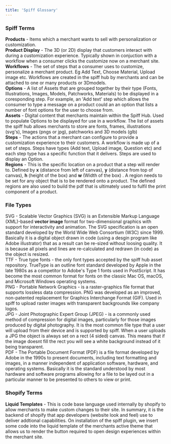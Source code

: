 ```yaml
---
title: 'Spiff Glossary'
---
```


### Spiff Terms

**Products** - Items which a merchant wants to sell with personalization or customization.  
**Product Display** - The 3D (or 2D) display that customers interact with during a customization experience. Typically shown in conjuction with a workflow when a consumer clicks the customize now on a merchant site.  
**Workflows** - The set of steps that a consumer uses to customize, personalize a merchant product. Eg Add Text, Choose Material, Upload image etc. Workflows are created in the spiff hub by merchants and can be attached to one or many products or 3Dmodels.  
**Options** - A list of Assets that are grouped together by their type (Fonts, Illustrations, Images, Models, Patchworks, Materials) to be displayed in a coresponding step. For example, an 'Add text' step which allows the consumer to type a message on a product could an an option that lists a number of font options for the user to choose from.  
**Assets** - Digital content that merchants maintain within the Spiff Hub. Used to populate Options to be displayed for use in a workflow. The list of assets the spiff hub allows merchants to store are fonts, frames, illustrations (svg's), Images (pngs or jpg), patchworks and 3D models (glb)  
**Steps** - The actions that a merchant can configure to provide a customization experience to their customers. A workflow is made up of a set of steps. Steps have types (Add text, Upload image, Question etc) and each step type has a specific function that it delivers. Steps are used to display an Option.  
**Regions** - This is the specific location on a product that a step will render to. Defined by **x** (distance from left of canvas), **y** (distance from top of canvas), **h** (height of the box) and **w** (Width of the box) . A region needs to be set for any object that is to be rendered onto a product. The defined regions are also used to build the pdf that is ultimately used to fulfil the print component of a product. 

### File Types
SVG - Scalable Vector Graphics (SVG) is an Extensible Markup Language (XML)-based **vector image** format for two-dimensional graphics with support for interactivity and animation. The SVG specification is an open standard developed by the World Wide Web Consortium (W3C) since 1999. Basically it is a digital object drawn in code (using a desgin program like Adobe illustrator) that as a result can be re-sized without loosing quality. It is because all pixels and lines are re-calculated and redrawn (in code) as the object is resized.  
TTF - True type fonts - the only font types accepted by the spiff hub asset repository. TrueType is an outline font standard developed by Apple in the late 1980s as a competitor to Adobe's Type 1 fonts used in PostScript. It has become the most common format for fonts on the classic Mac OS, macOS, and Microsoft Windows operating systems.  
PNG - Portable Network Graphics - is a raster-graphics file format that supports lossless data compression. PNG was developed as an improved, non-patented replacement for Graphics Interchange Format (GIF). Used in spiff to upload raster images with transparent backgrounds like company logos.   
JPG - Joint Photographic Expert Group (JPEG) - is a commonly used method of compression for digital images, particularly for those images produced by digital photography. It is the most common file type that a user will upload from their device and is supported by spiff. When a user uploads a JPG the object is always set on a rect (4 sided) canvas. This means that if the image doesnt fill the rect you will see a white background instead of it being transparent.   
PDF - The Portable Document Format (PDF) is a file format developed by Adobe in the 1990s to present documents, including text formatting and images, in a manner independent of application software, hardware, and operating systems. Basically it is the standard understood by most hardware and software programs allowing for a file to be layed out in a particular manner to be presented to others to view or print. 


### Shopify Terms
**Liquid Templates** - This is code base language used internally by shopify to allow merchants to make custom changes to their site. In summary, it is the backend of shopify that app developers (website look and feel) use to deliver addtional capabilities. On installation of the spiff plugin, we insert some code into the liquid template of the merchants active theme that allows us to render the button required to open design experiences within the merchant site. 
